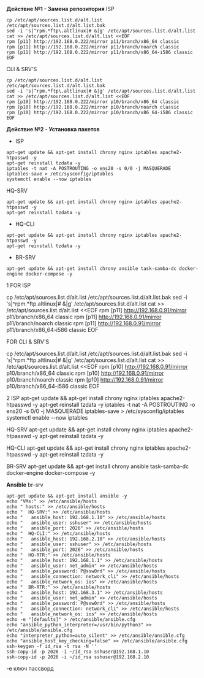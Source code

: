 **Действие №1 - Замена репозитория**
ISP
```
cp /etc/apt/sources.list.d/alt.list /etc/apt/sources.list.d/alt.list.bak
sed -i 's|^rpm.*ftp\.altlinux|# &|g' /etc/apt/sources.list.d/alt.list
cat >> /etc/apt/sources.list.d/alt.list <<EOF
rpm [p11] http://192.168.0.222/mirror p11/branch/x86_64 classic
rpm [p11] http://192.168.0.222/mirror p11/branch/noarch classic
rpm [p11] http://192.168.0.222/mirror p11/branch/x86_64-i586 classic
EOF
```
CLI & SRV'S
```
cp /etc/apt/sources.list.d/alt.list /etc/apt/sources.list.d/alt.list.bak
sed -i 's|^rpm.*ftp\.altlinux|# &|g' /etc/apt/sources.list.d/alt.list
cat >> /etc/apt/sources.list.d/alt.list <<EOF
rpm [p10] http://192.168.0.222/mirror p10/branch/x86_64 classic
rpm [p10] http://192.168.0.222/mirror p10/branch/noarch classic
rpm [p10] http://192.168.0.222/mirror p10/branch/x86_64-i586 classic
EOF
```

**Действие №2 - Установка пакетов**
- ISP
```
apt-get update && apt-get install chrony nginx iptables apache2-htpasswd -y
apt-get reinstall tzdata -y
iptables -t nat -A POSTROUTING -o ens20 -s 0/0 -j MASQUERADE
iptables-save > /etc/sysconfig/iptables
systemctl enable --now iptables
```
HQ-SRV
```
apt-get update && apt-get install chrony nginx iptables apache2-htpasswd -y
apt-get reinstall tzdata -y
```
- HQ-CLI
```
apt-get update && apt-get install chrony nginx iptables apache2-htpasswd -y
apt-get reinstall tzdata -y
```
- BR-SRV
```
apt-get update && apt-get install chrony ansible task-samba-dc docker-engine docker-compose -y
```

1
FOR ISP

cp /etc/apt/sources.list.d/alt.list /etc/apt/sources.list.d/alt.list.bak
sed -i 's|^rpm.*ftp\.altlinux|# &|g' /etc/apt/sources.list.d/alt.list
cat >> /etc/apt/sources.list.d/alt.list <<EOF
rpm [p11] http://192.168.0.91/mirror p11/branch/x86_64 classic
rpm [p11] http://192.168.0.91/mirror p11/branch/noarch classic
rpm [p11] http://192.168.0.91/mirror p11/branch/x86_64-i586 classic
EOF

FOR CLI & SRV'S

cp /etc/apt/sources.list.d/alt.list /etc/apt/sources.list.d/alt.list.bak
sed -i 's|^rpm.*ftp\.altlinux|# &|g' /etc/apt/sources.list.d/alt.list
cat >> /etc/apt/sources.list.d/alt.list <<EOF
rpm [p10] http://192.168.0.91/mirror p10/branch/x86_64 classic
rpm [p10] http://192.168.0.91/mirror p10/branch/noarch classic
rpm [p10] http://192.168.0.91/mirror p10/branch/x86_64-i586 classic
EOF

2
ISP
apt-get update && apt-get install chrony nginx iptables apache2-htpasswd -y
apt-get reinstall tzdata -y
iptables -t nat -A POSTROUTING -o ens20 -s 0/0 -j MASQUERADE
iptables-save > /etc/sysconfig/iptables
systemctl enable --now iptables

HQ-SRV
apt-get update && apt-get install chrony nginx iptables apache2-htpasswd -y
apt-get reinstall tzdata -y

HQ-CLI
apt-get update && apt-get install chrony nginx iptables apache2-htpasswd -y
apt-get reinstall tzdata -y

BR-SRV
apt-get update && apt-get install chrony ansible task-samba-dc docker-engine docker-compose -y










**Ansible**
br-srv
```
apt-get update && apt-get install ansible -y 
echo "VMs:" >> /etc/ansible/hosts 
echo " hosts:" >> /etc/ansible/hosts 
echo "  HQ-SRV:" >> /etc/ansible/hosts 
echo "   ansible_host: 192.168.1.10" >> /etc/ansible/hosts 
echo "   ansible_user: sshuser" >> /etc/ansible/hosts 
echo "   ansible_port: 2026" >> /etc/ansible/hosts 
echo "  HQ-CLI:" >> /etc/ansible/hosts 
echo "   ansible_host: 192.168.2.10" >> /etc/ansible/hosts 
echo "   ansible_user: sshuser" >> /etc/ansible/hosts 
echo "   ansible_port: 2026" >> /etc/ansible/hosts 
echo "  HQ-RTR:" >> /etc/ansible/hosts 
echo "   ansible_host: 192.168.1.1" >> /etc/ansible/hosts 
echo "   ansible_user: net_admin" >> /etc/ansible/hosts 
echo "   ansible_password: P@ssw0rd" >> /etc/ansible/hosts 
echo "   ansible_connection: network_cli" >> /etc/ansible/hosts
echo "   ansible_network_os: ios" >> /etc/ansible/hosts
echo "  BR-RTR:" >> /etc/ansible/hosts
echo "   ansible_host: 192.168.3.1" >> /etc/ansible/hosts
echo "   ansible_user: net_admin" >> /etc/ansible/hosts
echo "   ansible_password: P@ssw0rd" >> /etc/ansible/hosts
echo "   ansible_connection: network_cli" >> /etc/ansible/hosts
echo "   ansible_network_os: ios" >> /etc/ansible/hosts
echo -e "[defaults]" > /etc/ansible/ansible.cfg
echo "ansible_python_interpreter=/usr/bin/python3" >> /etc/ansible/ansible.cfg
echo "interpreter_python=auto_silent" >> /etc/ansible/ansible.cfg
echo "ansible_host_key_checking=false" >> /etc/ansible/ansible.cfg
ssh-keygen -f id_rsa -t rsa -N ''
ssh-copy-id -p 2026 -i ~/id_rsa sshuser@192.168.1.10
ssh-copy-id -p 2026 -i ~/id_rsa sshuser@192.168.2.10
```

-e ключ пассворд


